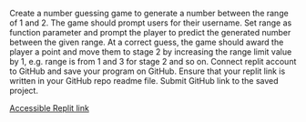 Create a number guessing game to generate a number between the range of 1 and 2. The game should prompt users for their username.
Set range as function parameter and prompt the player to predict the generated number between the given range. At a correct guess, the game should award the player a point and move them to stage 2 by increasing the range limit value by 1, e.g. range is from 1 and 3 for stage 2 and so on. Connect replit account to GitHub and save your program on GitHub. Ensure that your replit link is written in your GitHub repo readme file. Submit GitHub link to the saved project.

[Accessible Replit link](https://Guess-Game.elozinoovedhe.repl.co)